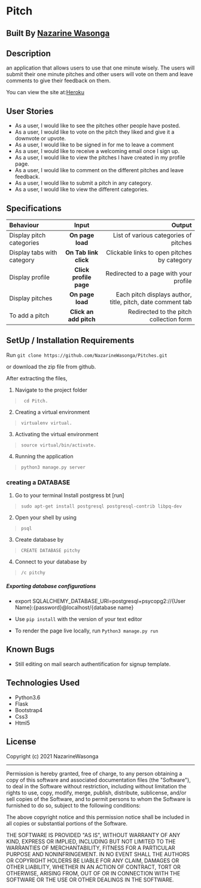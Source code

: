 # Pitch 

## Built By [Nazarine Wasonga](https://github.com/NazarineWasonga/)

## Description
an application that allows users to use that one minute wisely. The users will submit their one minute pitches and other users will vote on them and leave comments to give their feedback on them.

You can view the site at:[Heroku](https://the-pitch1.herokuapp.com/)


## User Stories
* As a user, I would like to see the pitches other people have posted.
* As a user, I would like to vote on the pitch they liked and give it a downvote or upvote.
* As a user, I would like to be signed in for me to leave a comment
* As a user, I would like to receive a welcoming email once I sign up.
* As a user, I would like to view the pitches I have created in my profile page.
* As a user, I would like to comment on the different pitches and leave feedback.
* As a user, I would like to submit a pitch in any category.
* As a user, I would like to view the different categories. 


## Specifications
| Behaviour | Input | Output |
| :---------------- | :---------------: | ------------------: |
| Display pitch categories | **On page load** | List of various categories of pitches |
| Display tabs with  category | **On Tab link click** | Clickable links to open pitches by category |
| Display profile | **Click profile page** | Redirected to a page with your profile |
| Display pitches | **On page load** | Each pitch displays author, title, pitch, date comment tab |
| To add a pitch  | **Click an add pitch** | Redirected to the pitch collection form|


## SetUp / Installation Requirements
Run 
``git clone https://github.com/NazarineWasonga/Pitches.git``

or download the zip file from github.

After extracting the files, 

1. Navigate to the project folder
>`` cd Pitch.`` 

2. Creating a virtual environment
>``virtualenv virtual.``

3. Activating the virtual environment
>``source virtual/bin/activate.``

4. Running the application
>``python3 manage.py server``


### creating a DATABASE
1. Go to your terminal Install postgress bt [run]
>``sudo apt-get install postgresql postgresql-contrib libpq-dev``
2. Open your shell by using 
>``psql``
3. Create database by 
>``CREATE DATABASE pitchy``
4. Connect to your database by
> ``/c pitchy``
<!-- 5.To view your database structure use
 >``select from Users;`` -->


##### Exporting database configurations
* export SQLALCHEMY_DATABASE_URI=postgresql+psycopg2://{User Name}:{password}@localhost/{database name}

* Use ``pip install`` with the version of your text editor
* To render the page live locally, run ``Python3 manage.py run``

## Known Bugs
* Still editing on mail search authentification for signup template.

## Technologies Used
* Python3.6
* Flask
* Bootstrap4
* Css3
* Html5

## License

Copyright (c) 2021 NazarineWasonga

------------

Permission is hereby granted, free of charge, to any person obtaining a copy of this software and associated documentation files (the "Software"), to deal in the Software without restriction, including without limitation the rights to use, copy, modify, merge, publish, distribute, sublicense, and/or sell copies of the Software, and to permit persons to whom the Software is furnished to do so, subject to the following conditions:

The above copyright notice and this permission notice shall be included in all copies or substantial portions of the Software.

THE SOFTWARE IS PROVIDED "AS IS", WITHOUT WARRANTY OF ANY KIND, EXPRESS OR IMPLIED, INCLUDING BUT NOT LIMITED TO THE WARRANTIES OF MERCHANTABILITY, FITNESS FOR A PARTICULAR PURPOSE AND NONINFRINGEMENT. IN NO EVENT SHALL THE AUTHORS OR COPYRIGHT HOLDERS BE LIABLE FOR ANY CLAIM, DAMAGES OR OTHER LIABILITY, WHETHER IN AN ACTION OF CONTRACT, TORT OR OTHERWISE, ARISING FROM, OUT OF OR IN CONNECTION WITH THE SOFTWARE OR THE USE OR OTHER DEALINGS IN THE SOFTWARE.

